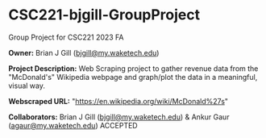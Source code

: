 # CSC221-bjgill-GroupProject
Group Project for CSC221 2023 FA

__Owner:__ Brian J Gill (bjgill@my.waketech.edu)

__Project Description:__ Web Scraping project to gather revenue data from the "McDonald's" Wikipedia webpage and graph/plot 
                         the data in a meaningful, visual way.

__Webscraped URL:__ "https://en.wikipedia.org/wiki/McDonald%27s"

__Collaborators:__ Brian J Gill (bjgill@my.waketech.edu) & Ankur Gaur (agaur@my.waketech.edu) ACCEPTED
